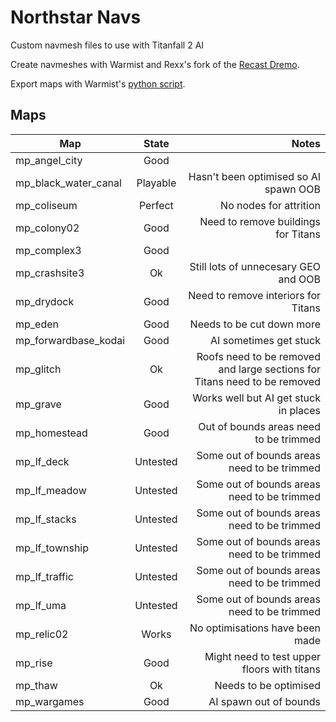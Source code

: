 # Northstar Navs
Custom navmesh files to use with Titanfall 2 AI

Create navmeshes with Warmist and Rexx's fork of the [Recast Dremo](https://github.com/r-ex/r2recast).

Export maps with Warmist's [python script](https://gist.github.com/warmist/c9efdd4d84f8f97aff806fdbb3853ac8).

## Maps

| Map        | State           | Notes  |
| ------------- |:-------------:| -----:|
| mp_angel_city | Good |  |
| mp_black_water_canal | Playable | Hasn't been optimised so AI spawn OOB |
| mp_coliseum | Perfect | No nodes for attrition |
| mp_colony02 | Good | Need to remove buildings for Titans |
| mp_complex3 | Good |  |
| mp_crashsite3 | Ok | Still lots of unnecesary GEO and OOB |
| mp_drydock | Good | Need to remove interiors for Titans |
| mp_eden | Good | Needs to be cut down more |
| mp_forwardbase_kodai | Good | AI sometimes get stuck |
| mp_glitch | Ok | Roofs need to be removed and large sections for Titans need to be removed |
| mp_grave | Good | Works well but AI get stuck in places |
| mp_homestead | Good | Out of bounds areas need to be trimmed |
| mp_lf_deck | Untested | Some out of bounds areas need to be trimmed |
| mp_lf_meadow | Untested | Some out of bounds areas need to be trimmed |
| mp_lf_stacks | Untested | Some out of bounds areas need to be trimmed |
| mp_lf_township | Untested | Some out of bounds areas need to be trimmed |
| mp_lf_traffic | Untested | Some out of bounds areas need to be trimmed |
| mp_lf_uma | Untested | Some out of bounds areas need to be trimmed |
| mp_relic02 | Works | No optimisations have been made |
| mp_rise | Good | Might need to test upper floors with titans |
| mp_thaw | Ok | Needs to be optimised |
| mp_wargames | Good | AI spawn out of bounds |
